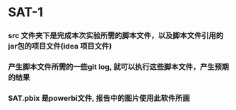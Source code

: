 # SAT-1
### src 文件夹下是完成本次实验所需的脚本文件，以及脚本文件引用的jar包的项目文件(idea 项目文件)
### 产生脚本文件所需的一些git log, 就可以执行这些脚本文件，产生预期的结果
### SAT.pbix 是powerbi文件, 报告中的图片使用此软件所画
